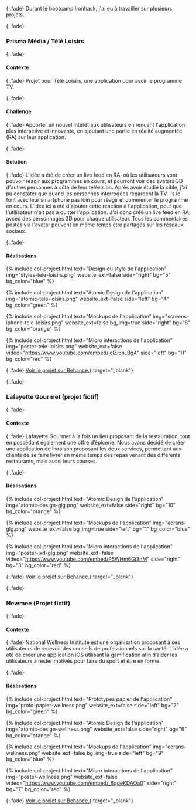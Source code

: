 {:.fade}
Durant le bootcamp Ironhack, j'ai eu à travailler sur plusieurs projets.

{:.fade}
### Prisma Média / Télé Loisirs

{:.fade}
#### Contexte

{:.fade}
Projet pour Télé Loisirs, une application pour avoir le programme TV.

{:.fade}
#### Challenge

{:.fade}
Apporter un nouvel intérêt aux utilisateurs en rendant l'application plus interactive et innovante, en ajoutant une partie en réalité augmentée (RA) sur leur application.

{:.fade}
#### Solution

{:.fade}
L'idée a été de créer un live feed en RA, où les utilisateurs vont pouvoir réagir aux programmes en cours, et pourront voir des avatars 3D d'autres personnes à côté de leur télévision. Après avoir étudié la cible, j'ai pu constater que quand les personnes interrogées regardent la TV, ils le font avec leur smartphone pas loin pour réagir et commenter le programme en cours. L'idée ici a été d'ajouter cette réaction à l'application, pour que l'utilisateur n'ait pas à quitter l'application. J'ai donc créé un live feed en RA, avced des personnages 3D pour chaque utilisateur. Tous les commentaires postés via l'avatar peuvent en même temps être partagés sur les réseaux sociaux.

{:.fade}
#### Réalisations

{%
    include col-project.html
    text="Design du style de l'application"
    img="styles-tele-loisirs.png"
    website_ext=false
    side="right"
    bg="5"
    bg_color="blue"
%}

{%
    include col-project.html
    text="Atomic Design de l'application"
    img="atomic-tele-loisirs.png"
    website_ext=false
    side="left"
    bg="4"
    bg_color="green"
%}

{%
    include col-project.html
    text="Mockups de l'application"
    img="screens-iphone-tele-loisirs.png"
    website_ext=false
    bg_img=true
    side="right"
    bg="8"
    bg_color="orange"
%}

{%
    include col-project.html
    text="Micro interactions de l'application"
    img="poster-tele-loisirs.png"
    website_ext=false
    video="https://www.youtube.com/embed/IclZl6n_Bg4"
    side="left"
    bg="11"
    bg_color="red"
%}

{:.fade}
[Voir le projet sur Behance.](https://www.behance.net/gallery/66305401/Tl-Loisirs){:target="_blank"}

{:.fade}
### Lafayette Gourmet (projet fictif)

{:.fade}
#### Contexte

{:.fade}
Lafayette Gourmet à la fois un lieu proposant de la restauration, tout en possédant également une offre d’épicerie. Nous avons décidé de créer une application de livraison proposant les deux services, permettant aux clients de se faire livrer en même temps des repas venant des différents restaurants, mais aussi leurs courses.

{:.fade}
#### Réalisations

{%
    include col-project.html
    text="Atomic Design de l'application"
    img="atomic-design-glg.png"
    website_ext=false
    side="right"
    bg="10"
    bg_color="orange"
%}

{%
    include col-project.html
    text="Mockups de l'application"
    img="ecrans-glg.png"
    website_ext=false
    bg_img=true
    side="left"
    bg="1"
    bg_color="blue"
%}

{%
    include col-project.html
    text="Micro interactions de l'application"
    img="poster-ixd-glg.png"
    website_ext=false
    video="https://www.youtube.com/embed/P5WHm6Gi3nM"
    side="right"
    bg="3"
    bg_color="red"
%}

{:.fade}
[Voir le projet sur Behance.](https://www.behance.net/gallery/65086417/Lafayette-Gourmet-app){:target="_blank"}

{:.fade}
### Newmee (Projet fictif)

{:.fade}
#### Contexte

{:.fade}
National Wellness Institute est une organisation proposant à ses utilisateurs de recevoir des conseils de professionnels sur la santé. L’idée a été de créer une application iOS utilisant la gamification afin d’aider les utilisateurs à rester motivés pour faire du sport et être en forme.

{:.fade}
#### Réalisations

{%
    include col-project.html
    text="Prototypes papier de l'application"
    img="proto-papier-wellness.png"
    website_ext=false
    side="left"
    bg="2"
    bg_color="green"
%}

{%
    include col-project.html
    text="Atomic Design de l'application"
    img="atomic-design-wellness.png"
    website_ext=false
    side="right"
    bg="6"
    bg_color="orange"
%}

{%
    include col-project.html
    text="Mockups de l'application"
    img="ecrans-wellness.png"
    website_ext=false
    bg_img=true
    side="left"
    bg="9"
    bg_color="blue"
%}

{%
    include col-project.html
    text="Micro interactions de l'application"
    img="poster-wellness.png"
    website_ext=false
    video="https://www.youtube.com/embed/_6qdeKDAOa0"
    side="right"
    bg="7"
    bg_color="red"
%}

{:.fade}
[Voir le projet sur Behance.](https://www.behance.net/gallery/65096453/Newmee){:target="_blank"}